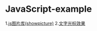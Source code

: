 JavaScript-example<br>
=====
1.<a href="https://iampork.github.io/JavaScript-example/showPicture/showpic.html">js图片库(showpicture)</a>
2.<a href="https://iampork.github.io/JavaScript-example/文字打印光标闪闪/index.html">文字光标效果</a>

